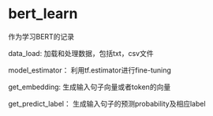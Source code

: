 # bert_learn

作为学习BERT的记录

data_load:
加载和处理数据，包括txt，csv文件

model_estimator：
利用tf.estimator进行fine-tuning

get_embedding:
生成输入句子向量或者token的向量

get_predict_label：
生成输入句子的预测probability及相应label

